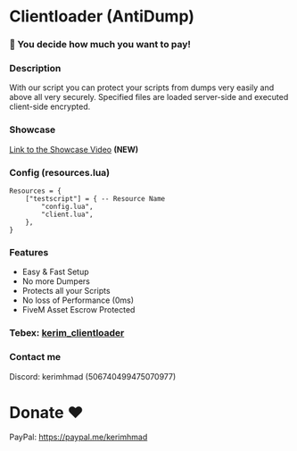 # Clientloader (AntiDump)

### :money_with_wings: You decide how much you want to pay!

### Description
With our script you can protect your scripts from dumps very easily and above all very securely. Specified files are loaded server-side and executed client-side encrypted. 

### Showcase
[Link to the Showcase Video](https://streamable.com/sf80z9) **(NEW)**

### Config (resources.lua)
```
Resources = {
    ["testscript"] = { -- Resource Name
        "config.lua",
        "client.lua",
    },
}
```

### Features
- Easy & Fast Setup 
- No more Dumpers
- Protects all your Scripts
- No loss of Performance (0ms)
- FiveM Asset Escrow Protected

### Tebex: [kerim_clientloader](https://keriyem.tebex.io/package/5795918)

### Contact me
Discord: kerimhmad (506740499475070977)

# Donate ❤️
PayPal: https://paypal.me/kerimhmad
